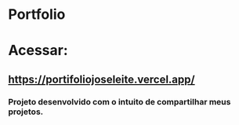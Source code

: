 # Portfolio 
# Acessar:
## https://portifoliojoseleite.vercel.app/
### Projeto desenvolvido com o intuito de compartilhar meus projetos.
